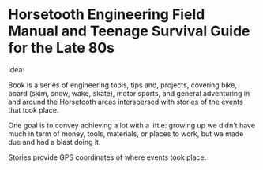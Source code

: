 # Horsetooth Engineering Field Manual and Teenage Survival Guide for the Late 80s

Idea:

Book is a series of engineering tools, tips and, projects,
covering bike, board (skim, snow, wake, skate), motor sports,
and general adventuring in and around the Horsetooth areas
interspersed with stories of the [events](09_events.md) that took place.

One goal is to convey achieving a lot with a little:
growing up we didn't have
much in term of money, tools, materials, or places to work, but we
made due and had a blast doing it.

Stories provide GPS coordinates of where events took place.


